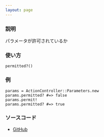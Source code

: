 ```yaml
---
layout: page
---
```


### 説明

パラメータが許可されているか

### 使い方

    permitted?()

### 例

    params = ActionController::Parameters.new
    params.permitted? #=> false
    params.permit!
    params.permitted? #=> true

### ソースコード

-   [GitHub](https://github.com/rails/rails/blob/984c3ef2775781d47efa9f541ce570daa2434a80/actionpack/lib/action_controller/metal/strong_parameters.rb#L412)
